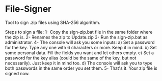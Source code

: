 # File-Signer
Tool to sign .zip files using SHA-256 algorithm.

Steps to sign a file:
1- Copy the sign-zip.bat file in the same folder where the zip is.
2- Renames the zip to Update.zip
3- Run the sign-zip.bat as administrator.
4- The console will ask you some inputs:
  a) Set a password for the key. Type any one with 6 characters or more. Keep it in mind. 
  b) Set some personal data. Fill the fields you want and let others empty.
  c) Set a password for the key alias (could be the same of the key, but not necessarily). Just keep it in mind too.
  d) The console will ask you to type both passwords in the same order you set them.
5- That's it. Your zip file is signed now.
